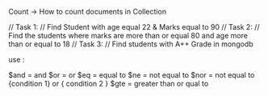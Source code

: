 Count -> How to count documents in Collection

// Task 1:
// Find Student with age equal 22 & Marks equal to 90
// Task 2:
// Find the students where marks are more than or equal 80 and age more than or equal to 18
// Task 3:
// Find students with A++ Grade in mongodb


use :

$and = and
$or = or
$eq = equal to
$ne = not equal to
$nor = not equal to {condition 1} or { condition 2 }
$gte = greater than or qual to



